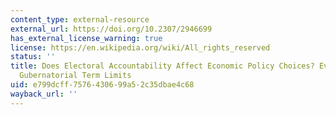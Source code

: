 ```yaml
---
content_type: external-resource
external_url: https://doi.org/10.2307/2946699
has_external_license_warning: true
license: https://en.wikipedia.org/wiki/All_rights_reserved
status: ''
title: Does Electoral Accountability Affect Economic Policy Choices? Evidence from
  Gubernatorial Term Limits
uid: e799dcff-7576-4306-99a5-2c35dbae4c68
wayback_url: ''
---
```

